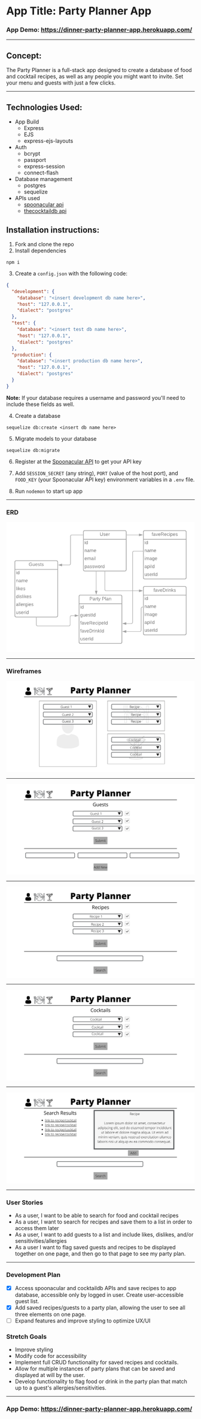 # App Title: Party Planner App

### App Demo: https://dinner-party-planner-app.herokuapp.com/

---

## Concept:

The Party Planner is a full-stack app designed to create a database of food and cocktail recipes, as well as any people you might want to invite. Set your menu and guests with just a few clicks.

---
## Technologies Used:

* App Build
  * Express
  * EJS
  * express-ejs-layouts
* Auth
  * bcrypt
  * passport
  * express-session
  * connect-flash
* Database management
  * postgres
  * sequelize
* APIs used
  * [spoonacular api](https://spoonacular.com/food-api)
  * [thecocktaildb api](https://www.thecocktaildb.com/api.php)



## Installation instructions:

1. Fork and clone the repo
2. Install dependencies
```
npm i
```

3. Create a `config.json` with the following code:
```json
{
  "development": {
    "database": "<insert development db name here>",
    "host": "127.0.0.1",
    "dialect": "postgres"
  },
  "test": {
    "database": "<insert test db name here>",
    "host": "127.0.0.1",
    "dialect": "postgres"
  },
  "production": {
    "database": "<insert production db name here>",
    "host": "127.0.0.1",
    "dialect": "postgres"
  }
}
```
**Note:** If your database requires a username and password you'll need to include these fields as well.

4. Create a database
```
sequelize db:create <insert db name here>
```

5. Migrate models to your database
```
sequelize db:migrate
```
6. Register at the [Spoonacular API](https://spoonacular.com/) to get your API key

7. Add `SESSION_SECRET` (any string), `PORT` (value of the host port), and `FOOD_KEY` (your Spoonacular API key) environment variables in a `.env` file.

8. Run `nodemon` to start up app

---
### ERD

![ERD](DanLinden_Project2_ERD.png)

---

### Wireframes
![mainpage](./Wireframe/1.png)

---
![guestpage](./Wireframe/2.png)

---
![mealpage](./Wireframe/3.png)

---
![cocktailpage](./Wireframe/4.png)

---
![searchresultspage](./Wireframe/5.png)

---
### User Stories
* As a user, I want to be able to search for food and cocktail recipes
* As a user, I want to search for recipes and save them to a list in order to access them later
* As a user, I want to add guests to a list and include likes, dislikes, and/or sensitivities/allergies
* As a user I want to flag saved guests and recipes to be displayed together on one page, and then go to that page to see my party plan.
---
 
 ### Development Plan

- [x] Access spoonacular and cocktaildb APIs and save recipes to app database, accessible only by logged in user. Create user-accessible guest list.
- [x] Add saved recipes/guests to a party plan, allowing the user to see all three elements on one page. 
- [ ] Expand features and improve styling to optimize UX/UI

### Stretch Goals
* Improve styling
* Modify code for accessibility
* Implement full CRUD functionality for saved recipes and cocktails.
* Allow for multiple instances of party plans that can be saved and displayed at will by the user.
* Develop functionality to flag food or drink in the party plan that match up to a guest's allergies/sensitivities.

---
### App Demo: https://dinner-party-planner-app.herokuapp.com/
